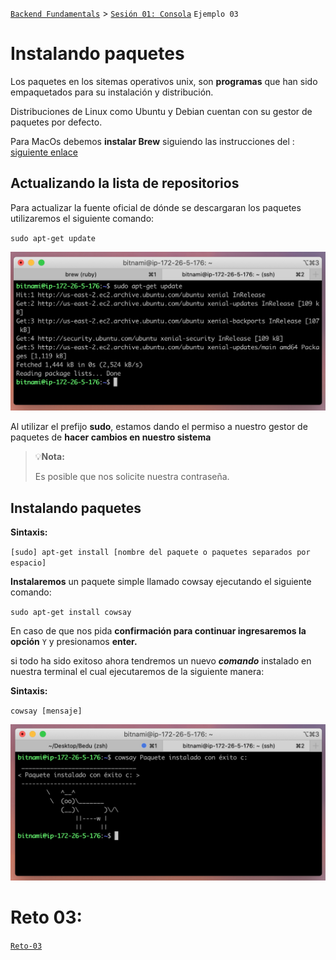 [`Backend Fundamentals`](../../README.md) > [`Sesión 01: Consola`](../README.md) `Ejemplo 03`

# Instalando paquetes

Los paquetes en los sitemas operativos unix, son **programas** que han sido empaquetados para su instalación y distribución.

Distribuciones de Linux como Ubuntu y Debian cuentan con su gestor de paquetes por defecto.

Para MacOs debemos **instalar Brew** siguiendo las instrucciones del :
[siguiente enlace](https://brew.sh/index_es)

## Actualizando la lista de repositorios

Para actualizar la fuente oficial de dónde se descargaran los paquetes utilizaremos el siguiente comando:

`sudo apt-get update`

![img/Screen_Shot_2020-03-21_at_16.33.43.png](img/Screen_Shot_2020-03-21_at_16.33.43.png)

Al utilizar el prefijo **sudo**, estamos dando el permiso a nuestro gestor de paquetes de **hacer cambios en nuestro sistema**

>💡**Nota:**
>
>Es posible que nos solicite nuestra contraseña.

## Instalando paquetes


**Sintaxis:**

`[sudo] apt-get install [nombre del paquete o paquetes separados por espacio]`

**Instalaremos** un paquete simple llamado cowsay ejecutando el siguiente comando:

`sudo apt-get install cowsay`

En caso de que nos pida **confirmación para continuar ingresaremos la opción**  `Y` y presionamos **enter.**

si todo ha sido exitoso ahora tendremos un nuevo ***comando*** instalado en nuestra terminal el cual ejecutaremos de la siguiente manera:

**Sintaxis:**

`cowsay [mensaje]`

![img/Untitled.png](img/Untitled.png)

# Reto 03:

[`Reto-03`](../Reto-03)

